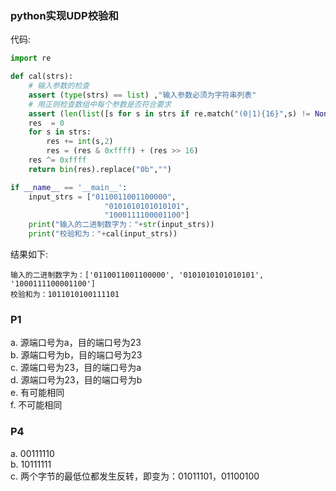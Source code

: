 ### python实现UDP校验和
代码:
~~~ python
import re

def cal(strs):
    # 输入参数的检查
    assert (type(strs) == list) ,"输入参数必须为字符串列表"
    # 用正则检查数组中每个参数是否符合要求
    assert (len(list([s for s in strs if re.match("(0|1){16}",s) != None])) == len(strs)),"输入二进制串有误"
    res  = 0
    for s in strs:
        res += int(s,2)
        res = (res & 0xffff) + (res >> 16)
    res ^= 0xffff
    return bin(res).replace("0b","")

if __name__ == '__main__':
    input_strs = ["0110011001100000",
                     "0101010101010101",
                     "1000111100001100"]
    print("输入的二进制数字为："+str(input_strs))
    print("校验和为："+cal(input_strs))
~~~
结果如下:
~~~
输入的二进制数字为：['0110011001100000', '0101010101010101', '1000111100001100']
校验和为：1011010100111101
~~~

### P1
a. 源端口号为a，目的端口号为23  
b. 源端口号为b，目的端口号为23  
c. 源端口号为23，目的端口号为a  
d. 源端口号为23，目的端口号为b  
e. 有可能相同  
f. 不可能相同  

### P4
a. 00111110  
b. 10111111  
c. 两个字节的最低位都发生反转，即变为：01011101，01100100  
